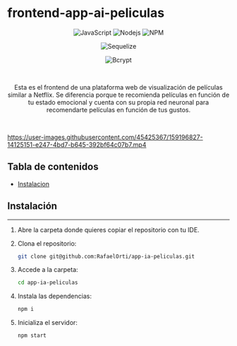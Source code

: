 # frontend-app-ai-peliculas

<div align="center">

![JavaScript](https://img.shields.io/badge/-React-000000?style=for-the-badge&logo=react)
![Nodejs](https://img.shields.io/badge/redux-800080?style=for-the-badge&logo=redux)
![NPM](https://img.shields.io/badge/npm-CB3837?style=for-the-badge&logo=npm&logoColor=white)

![Sequelize](https://img.shields.io/badge/machine_learning-52B0E7?style=for-the-badge&logo=&logoColor=white)

![Bcrypt](https://img.shields.io/badge/Artificial_vision-FFFF00?style=for-the-badge&logo=artificial-intelligence&logoColor=white)




<br/>


Esta es el frontend de una plataforma web de visualización de películas similar a Netflix. Se diferencia porque te recomienda películas en función de tu estado emocional y cuenta con su propia red neuronal para recomendarte películas en función de tus gustos.
</div>
<br/>




https://user-images.githubusercontent.com/45425367/159196827-14125151-e247-4bd7-b645-392bf64c07b7.mp4


## Tabla de contenidos
* [Instalacion](#Instalación)<br>
<!-- * [Uso de la API](#Uso-de-la-API)<br>
* [Esquema de la base de datos](#Esquema-de-la-base-de-datos)<br>
* [Endpoints](#Endpoints)<br> -->

   
## Instalación
***

1. Abre la carpeta donde quieres copiar el repositorio con tu IDE.
2. Clona el repositorio:

    ```bash
    git clone git@github.com:RafaelOrti/app-ia-peliculas.git
    ```
3. Accede a la carpeta:
    ```bash
    cd app-ia-peliculas
    ```

4. Instala las dependencias:

    ```bash
    npm i
    ```


5. Inicializa el servidor:

    ```bash
    npm start
    ```



